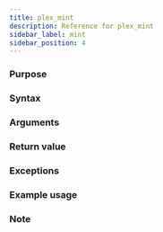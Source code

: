 ```yaml
---
title: plex_mint
description: Reference for plex_mint
sidebar_label: mint
sidebar_position: 4
---
```


### Purpose


### Syntax


### Arguments


### Return value


### Exceptions


### Example usage


### Note

